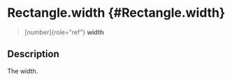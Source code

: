 Rectangle.width {#Rectangle.width}
===============

> [number]{role="ref"} **width**

Description
-----------

The width.
